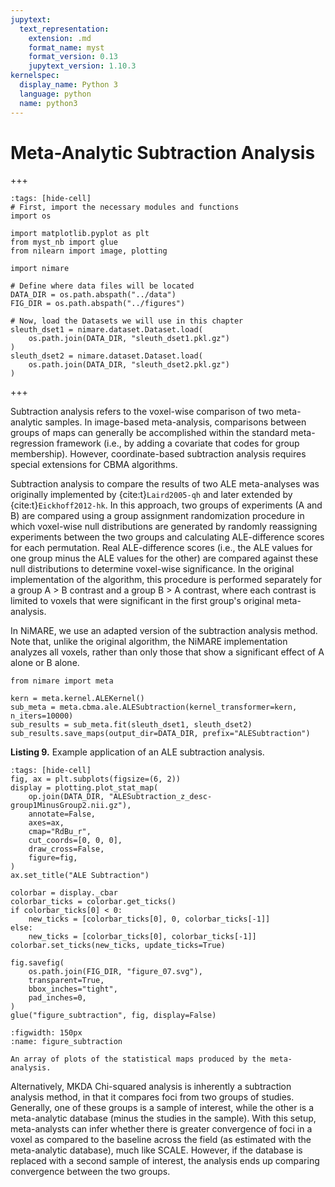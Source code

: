 ```yaml
---
jupytext:
  text_representation:
    extension: .md
    format_name: myst
    format_version: 0.13
    jupytext_version: 1.10.3
kernelspec:
  display_name: Python 3
  language: python
  name: python3
---
```


# Meta-Analytic Subtraction Analysis

+++

```{code-cell} ipython3
:tags: [hide-cell]
# First, import the necessary modules and functions
import os

import matplotlib.pyplot as plt
from myst_nb import glue
from nilearn import image, plotting

import nimare

# Define where data files will be located
DATA_DIR = os.path.abspath("../data")
FIG_DIR = os.path.abspath("../figures")

# Now, load the Datasets we will use in this chapter
sleuth_dset1 = nimare.dataset.Dataset.load(
    os.path.join(DATA_DIR, "sleuth_dset1.pkl.gz")
)
sleuth_dset2 = nimare.dataset.Dataset.load(
    os.path.join(DATA_DIR, "sleuth_dset2.pkl.gz")
)
```

+++

Subtraction analysis refers to the voxel-wise comparison of two meta-analytic samples.
In image-based meta-analysis, comparisons between groups of maps can generally be accomplished within the standard meta-regression framework (i.e., by adding a covariate that codes for group membership).
However, coordinate-based subtraction analysis requires special extensions for CBMA algorithms.

Subtraction analysis to compare the results of two ALE meta-analyses was originally implemented by {cite:t}`Laird2005-qh` and later extended by {cite:t}`Eickhoff2012-hk`.
In this approach, two groups of experiments (A and B) are compared using a group assignment randomization procedure in which voxel-wise null distributions are generated by randomly reassigning experiments between the two groups and calculating ALE-difference scores for each permutation.
Real ALE-difference scores (i.e., the ALE values for one group minus the ALE values for the other) are compared against these null distributions to determine voxel-wise significance.
In the original implementation of the algorithm, this procedure is performed separately for a group A > B contrast and a group B > A contrast, where each contrast is limited to voxels that were significant in the first group's original meta-analysis.

In NiMARE, we use an adapted version of the subtraction analysis method.
Note that, unlike the original algorithm, the NiMARE implementation analyzes all voxels, rather than only those that show a significant effect of A alone or B alone.

```{code-cell} ipython3
from nimare import meta

kern = meta.kernel.ALEKernel()
sub_meta = meta.cbma.ale.ALESubtraction(kernel_transformer=kern, n_iters=10000)
sub_results = sub_meta.fit(sleuth_dset1, sleuth_dset2)
sub_results.save_maps(output_dir=DATA_DIR, prefix="ALESubtraction")
```

**Listing 9.** Example application of an ALE subtraction analysis.

```{code-cell} ipython3
:tags: [hide-cell]
fig, ax = plt.subplots(figsize=(6, 2))
display = plotting.plot_stat_map(
    op.join(DATA_DIR, "ALESubtraction_z_desc-group1MinusGroup2.nii.gz"),
    annotate=False,
    axes=ax,
    cmap="RdBu_r",
    cut_coords=[0, 0, 0],
    draw_cross=False,
    figure=fig,
)
ax.set_title("ALE Subtraction")

colorbar = display._cbar
colorbar_ticks = colorbar.get_ticks()
if colorbar_ticks[0] < 0:
    new_ticks = [colorbar_ticks[0], 0, colorbar_ticks[-1]]
else:
    new_ticks = [colorbar_ticks[0], colorbar_ticks[-1]]
colorbar.set_ticks(new_ticks, update_ticks=True)

fig.savefig(
    os.path.join(FIG_DIR, "figure_07.svg"),
    transparent=True,
    bbox_inches="tight",
    pad_inches=0,
)
glue("figure_subtraction", fig, display=False)
```

```{glue:figure} figure_subtraction
:figwidth: 150px
:name: figure_subtraction

An array of plots of the statistical maps produced by the meta-analysis.
```

Alternatively, MKDA Chi-squared analysis is inherently a subtraction analysis method, in that it compares foci from two groups of studies.
Generally, one of these groups is a sample of interest, while the other is a meta-analytic database (minus the studies in the sample).
With this setup, meta-analysts can infer whether there is greater convergence of foci in a voxel as compared to the baseline across the field (as estimated with the meta-analytic database), much like SCALE.
However, if the database is replaced with a second sample of interest, the analysis ends up comparing convergence between the two groups.

